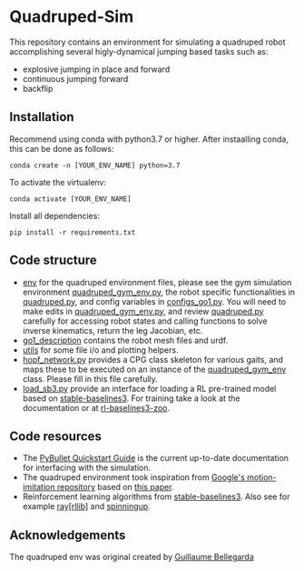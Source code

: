# Quadruped-Sim

This repository contains an environment for simulating a quadruped robot accomplishing several higly-dynamical jumping based tasks
such as:
- explosive jumping in place and forward
- continuous jumping forward
- backflip

## Installation

Recommend using conda with python3.7 or higher. After instaalling conda, this can be done as follows:

`conda create -n [YOUR_ENV_NAME] python=3.7`

To activate the virtualenv: 

`conda activate [YOUR_ENV_NAME]` 

Install all dependencies:

`pip install -r requirements.txt `

## Code structure

- [env](./env) for the quadruped environment files, please see the gym simulation environment [quadruped_gym_env.py](./env/quadruped_gym_env.py), the robot specific functionalities in [quadruped.py](./env/quadruped.py), and config variables in [configs_go1.py](./env/configs_go1.py). You will need to make edits in [quadruped_gym_env.py](./env/quadruped_gym_env.py), and review [quadruped.py](./env/quadruped.py) carefully for accessing robot states and calling functions to solve inverse kinematics, return the leg Jacobian, etc. 
- [go1_description](./go1_description) contains the robot mesh files and urdf.
- [utils](./utils) for some file i/o and plotting helpers.
- [hopf_network.py](./hopf_polar.py) provides a CPG class skeleton for various gaits, and maps these to be executed on an instance of the  [quadruped_gym_env](./env/quadruped_gym_env.py) class. Please fill in this file carefully. 
- [load_sb3.py](./load_sb3.py) provide an interface for loading a RL pre-trained model based on [stable-baselines3](https://github.com/DLR-RM/stable-baselines3). For training take a look at the documentation or at [rl-baselines3-zoo](https://github.com/DLR-RM/rl-baselines3-zoo).

## Code resources
- The [PyBullet Quickstart Guide](https://docs.google.com/document/d/10sXEhzFRSnvFcl3XxNGhnD4N2SedqwdAvK3dsihxVUA/edit#heading=h.2ye70wns7io3) is the current up-to-date documentation for interfacing with the simulation. 
- The quadruped environment took inspiration from [Google's motion-imitation repository](https://github.com/google-research/motion_imitation) based on [this paper](https://xbpeng.github.io/projects/Robotic_Imitation/2020_Robotic_Imitation.pdf). 
- Reinforcement learning algorithms from [stable-baselines3](https://github.com/DLR-RM/stable-baselines3). Also see for example [ray[rllib]](https://github.com/ray-project/ray) and [spinningup](https://github.com/openai/spinningup). 

## Acknowledgements

The quadruped env was original created by [Guillaume Bellegarda](https://scholar.google.com/citations?user=YDimn5wAAAAJ&hl=en)